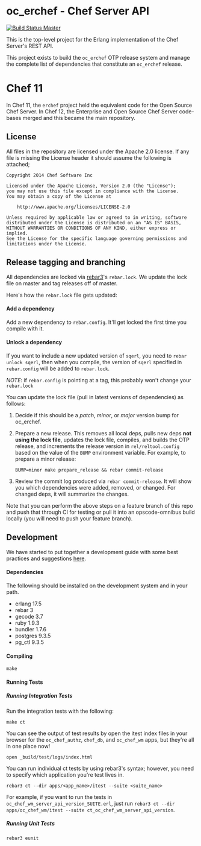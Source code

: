 oc_erchef - Chef Server API
===========================

[![Build Status Master](https://travis-ci.org/chef/oc_erchef.svg?branch=master)](https://travis-ci.org/chef/oc_erchef)

This is the top-level project for the Erlang implementation of the
Chef Server's REST API.

This project exists to build the `oc_erchef` OTP release system and
manage the complete list of dependencies that constitute an
`oc_erchef` release.

# Chef 11

In Chef 11, the `erchef` project held the equivalent code for the Open
Source Chef Server. In Chef 12, the Enterprise and Open Source Chef
Server code-bases merged and this became the main repository.

## License

All files in the repository are licensed under the Apache 2.0 license. If any
file is missing the License header it should assume the following is attached;

```
Copyright 2014 Chef Software Inc

Licensed under the Apache License, Version 2.0 (the "License");
you may not use this file except in compliance with the License.
You may obtain a copy of the License at

    http://www.apache.org/licenses/LICENSE-2.0

Unless required by applicable law or agreed to in writing, software
distributed under the License is distributed on an "AS IS" BASIS,
WITHOUT WARRANTIES OR CONDITIONS OF ANY KIND, either express or implied.
See the License for the specific language governing permissions and
limitations under the License.
```

Release tagging and branching
-----------------------------

All dependencies are locked via [rebar3](http://rebar3.org)'s `rebar.lock`.
We update the lock file on master and tag releases off of master.

Here's how the `rebar.lock` file gets updated:

#### Add a dependency

Add a new dependency to `rebar.config`. It'll get locked the first time
you compile with it.

#### Unlock a dependency

If you want to include a new updated version of `sqerl`, you need to
`rebar unlock sqerl`, then when you compile, the version of `sqerl`
specified in `rebar.config` will be added to `rebar.lock`.

*NOTE*: if `rebar.config` is pointing at a tag, this probably won't
change your `rebar.lock`

You can update the lock file (pull in latest versions of dependencies)
as follows:

1. Decide if this should be a _patch_, _minor_, or _major_ version
   bump for oc_erchef.

2. Prepare a new release. This removes all local deps, pulls new deps
   **not using the lock file**, updates the lock file, compiles, and
   builds the OTP release, and increments the release version in
   `rel/reltool.config` based on the value of the `BUMP` environment
   variable. For example, to prepare a minor release:
   ```
   BUMP=minor make prepare_release && rebar commit-release
   ```
3. Review the commit log produced via `rebar commit-release`. It will
   show you which dependencies were added, removed, or changed. For
   changed deps, it will summarize the changes.

Note that you can perform the above steps on a feature branch of this
repo and push that through CI for testing or pull it into an
opscode-omnibus build locally (you will need to push your feature
branch).

Development
-----------

We have started to put together a development guide with some best
practices and suggestions
[here](https://github.com/chef/oc_erchef/blob/master/DEVELOPMENT_GUIDE.md).

#### Dependencies

The following should be installed on the development system and in your path.

+ erlang   17.5
+ rebar    3
+ gecode   3.7
+ ruby     1.9.3
+ bundler  1.7.6
+ postgres 9.3.5
+ pg_ctl   9.3.5

#### Compiling

```
make
```

#### Running Tests

##### Running Integration Tests
Run the integration tests with the following:

`make ct`

You can see the output of test results by open the itest index files
in your browser for the `oc_chef_authz`, `chef_db`, and `oc_chef_wm`
apps, but they're all in one place now!

`open _build/test/logs/index.html`

You can run individual ct tests by using rebar3's syntax; however, you
need to specify which application you're test lives in.

`rebar3 ct --dir apps/<app_name>/itest --suite <suite_name>`

For example, if you want to run the tests in
`oc_chef_wm_server_api_version_SUITE.erl`, just run `rebar3 ct --dir
apps/oc_chef_wm/itest --suite ct_oc_chef_wm_server_api_version`.

##### Running Unit Tests

`rebar3 eunit`
